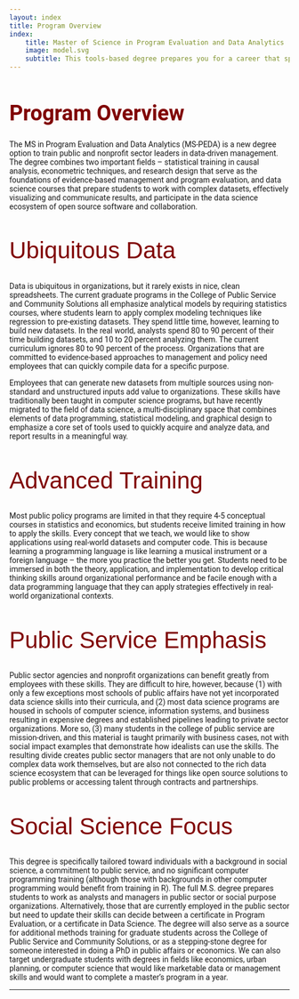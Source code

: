 ```yaml
--- 
layout: index
title: Program Overview
index:
    title: Master of Science in Program Evaluation and Data Analytics
    image: model.svg
    subtitle: This tools-based degree prepares you for a career that spans the public, nonprofit and private sectors using data-driven and evidence-based approaches to social impact.
---
```


<style>
h3 {
font-family: "Century Gothic", CenturyGothic, AppleGothic, sans-serif; 
  font-size: 42px; 
  font-style: normal; 
  font-weight: 100;
  line-height: 26.4px;
  color: maroon;
}
h1 { 
  font-size: 38px;  
  color: maroon;
}
 </style>


# Program Overview

The MS in Program Evaluation and Data Analytics (MS-PEDA) is a new degree option to train public and nonprofit sector leaders in data-driven management. The degree combines two important fields – statistical training in causal analysis, econometric techniques, and research design that serve as the foundations of evidence-based management and program evaluation, and data science courses that prepare students to work with complex datasets, effectively visualizing and communicate results, and participate in the data science ecosystem of open source software and collaboration. 

### Ubiquitous Data

Data is ubiquitous in organizations, but it rarely exists in nice, clean spreadsheets. The current graduate programs in the College of Public Service and Community Solutions all emphasize analytical models by requiring statistics courses, where students learn to apply complex modeling techniques like regression to pre-existing datasets. They spend little time, however, learning to build new datasets. In the real world, analysts spend 80 to 90 percent of their time building datasets, and 10 to 20 percent analyzing them. The current curriculum ignores 80 to 90 percent of the process. Organizations that are committed to evidence-based approaches to management and policy need employees that can quickly compile data for a specific purpose. 

Employees that can generate new datasets from multiple sources using non-standard and unstructured inputs add value to organizations. These skills have traditionally been taught in computer science programs, but have recently migrated to the field of data science, a multi-disciplinary space that combines elements of data programming, statistical modeling, and graphical design to emphasize a core set of tools used to quickly acquire and analyze data, and report results in a meaningful way. 

### Advanced Training

Most public policy programs are limited in that they require 4-5 conceptual courses in statistics and economics, but students receive limited training in how to apply the skills. Every concept that we teach, we would like to show applications using real-world datasets and computer code. This is because learning a programming language is like learning a musical instrument or a foreign language – the more you practice the better you get. Students need to be immersed in both the theory, application, and implementation to develop critical thinking skills around organizational performance and be facile enough with a data programming language that they can apply strategies effectively in real-world organizational contexts.

### Public Service Emphasis

Public sector agencies and nonprofit organizations can benefit greatly from employees with these skills. They are difficult to hire, however, because (1) with only a few exceptions most schools of public affairs have not yet incorporated data science skills into their curricula, and (2) most data science programs are housed in schools of computer science, information systems, and business resulting in expensive degrees and established pipelines leading to private sector organizations. More so, (3) many students in the college of public service are mission-driven, and this material is taught primarily with business cases, not with social impact examples that demonstrate how idealists can use the skills. The resulting divide creates public sector managers that are not only unable to do complex data work themselves, but are also not connected to the rich data science ecosystem that can be leveraged for things like open source solutions to public problems or accessing talent through contracts and partnerships. 

### Social Science Focus

This degree is specifically tailored toward individuals with a background in social science, a commitment to public service, and no significant computer programming training (although those with backgrounds in other computer programming would benefit from training in R). The full M.S. degree prepares students to work as analysts and managers in public sector or social purpose organizations. Alternatively, those that are currently employed in the public sector but need to update their skills can decide between a certificate in Program Evaluation, or a certificate in Data Science. The degree will also serve as a source for additional methods training for graduate students across the College of Public Service and Community Solutions, or as a stepping-stone degree for someone interested in doing a PhD in public affairs or economics. We can also target undergraduate students with degrees in fields like economics, urban planning, or computer science that would like marketable data or management skills and would want to complete a master’s program in a year.


---

<br>


<style> 
body {
   font-family: "Roboto", sans-serif;
}
 
p.italic {
  font-style: italic;
  color: black !important;
}

#fa-icon {
  font-style: normal;
}
</style>

